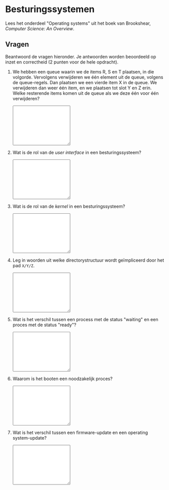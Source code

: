 # Besturingssystemen

Lees het onderdeel "Operating systems" uit het boek van Brookshear, *Computer Science: An Overview*.

## Vragen

Beantwoord de vragen hieronder. Je antwoorden worden beoordeeld op inzet en correctheid (2 punten voor de hele opdracht).

1.  We hebben een queue waarin we de items R, S en T plaatsen, in die volgorde. Vervolgens verwijderen we één element uit de queue, volgens de queue-regels. Dan plaatsen we een vierde item X in de queue. We verwijderen dan weer één item, en we plaatsen tot slot Y en Z erin. Welke resterende items komen uit de queue als we deze één voor één verwijderen?

    <textarea name="form[q1]" rows="8" required></textarea>

2.  Wat is de rol van de *user interface* in een besturingssysteem?

    <textarea name="form[q2]" rows="8" required></textarea>

3.  Wat is de rol van de *kernel* in een besturingssysteem?

    <textarea name="form[q3]" rows="8" required></textarea>

4.  Leg in woorden uit welke directorystructuur wordt geïmpliceerd door het pad `X/Y/Z`.

    <textarea name="form[q4]" rows="8" required></textarea>

5.  Wat is het verschil tussen een process met de status "waiting" en een proces met de status "ready"?

    <textarea name="form[q5]" rows="8" required></textarea>

6.  Waarom is het booten een noodzakelijk proces?

    <textarea name="form[q6]" rows="8" required></textarea>

7.  Wat is het verschil tussen een firmware-update en een operating system-update?

    <textarea name="form[q7]" rows="8" required></textarea>
